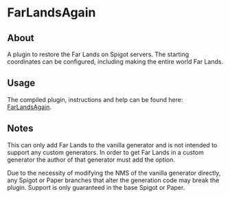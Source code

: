 # FarLandsAgain
## About
A plugin to restore the Far Lands on Spigot servers. The starting coordinates can be configured, including making the entire world Far Lands.

## Usage
The compiled plugin, instructions and help can be found here: [FarLandsAgain](https://www.spigotmc.org/resources/farlandsagain.8228/).

## Notes
This can only add Far Lands to the vanilla generator and is not intended to support any custom generators. In order to get Far Lands in a custom generator the author of that generator must add the option.

Due to the necessity of modifying the NMS of the vanilla generator directly, any Spigot or Paper branches that alter the generation code may break the plugin. Support is only guaranteed in the base Spigot or Paper.